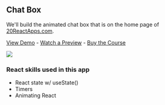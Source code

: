 ## Chat Box

We'll build the animated chat box that is on the home page of [20ReactApps.com](https://20reactapps.com?utm_source=github.com&utm_medium=readme).

[View Demo](https://9lrdz.csb.app/) - [Watch a Preview](https://learn.chrisoncode.io/courses/make-20-react-apps/325003-11-animated-chat-box/927294-00-chat-box-preview) - [Buy the Course](https://20ReactApps.com/?utm_source=github.com&utm_medium=readme)

[![](https://scotch-res.cloudinary.com/video/upload/vs_50,dl_200,e_loop/v1592352069/11-chat-box_gdmldg.gif)](https://learn.chrisoncode.io/courses/make-20-react-apps/325003-11-animated-chat-box/927294-00-chat-box-preview)

### React skills used in this app

- React state w/ useState()
- Timers
- Animating React
